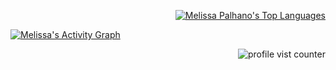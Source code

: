 <div>
 
 
<!-- github stats -->
<!-- p align="left"><a href="https://github.com/melpalhano/github-readme-stats"><img alt="Melissa Palhano's Github Stats" src="https://github-readme-stats.vercel.app/api?username=melpalhano&show_icons=true&count_private=true&theme=react&hide_border=true&bg_color=0D1117" /></a> 



 <!-- most used languagens -->
<p align="right"><a href="https://github.com/melpalhano/github-readme-stats"><img alt="Melissa Palhano's Top Languages" src="https://github-readme-stats.vercel.app/api/top-langs/?username=melpalhano&langs_count=8&count_private=true&layout=compact&theme=react&hide_border=true&bg_color=0D1117" /></a>
</div>



<!-- grafico -->
 <a href="https://github.com/melpalhano/github-readme-activity-graph"><img alt="Melissa's Activity Graph" src="https://activity-graph.herokuapp.com/graph?username=melpalhano&bg_color=0D1117&color=5BCDEC&line=5BCDEC&point=FFFFFF&hide_border=true" /></a>



<!-- Profile vist counter -->
<p align="right"> <img src="https://komarev.com/ghpvc/?username=melpalhano" alt="profile vist counter" /> </p>  
<a href="https://github.com/melpalhano">


